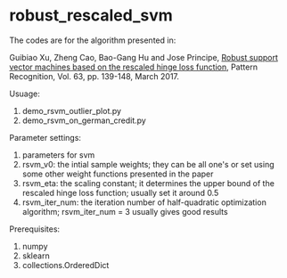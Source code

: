 # robust_rescaled_svm

The codes are for the algorithm presented in:
  
 Guibiao Xu, Zheng Cao, Bao-Gang Hu and Jose Principe, [Robust support vector machines based on the rescaled hinge loss function][link_paper], Pattern Recognition, Vol. 63, pp. 139-148, March 2017.

Usuage:
1. demo_rsvm_outlier_plot.py
2. demo_rsvm_on_german_credit.py

Parameter settings:
1. parameters for svm
2. rsvm_v0: the intial sample weights; they can be all one's or set using some other weight functions presented in the paper
3. rsvm_eta: the scaling constant; it determines the upper bound of the rescaled hinge loss function; usually set it around 0.5
4. rsvm_iter_num: the iteration number of half-quadratic optimization algorithm; rsvm_iter_num = 3 usually gives good results

Prerequisites:
1. numpy
2. sklearn
3. collections.OrderedDict

[link_paper]: http://www.sciencedirect.com/science/article/pii/S0031320316303065